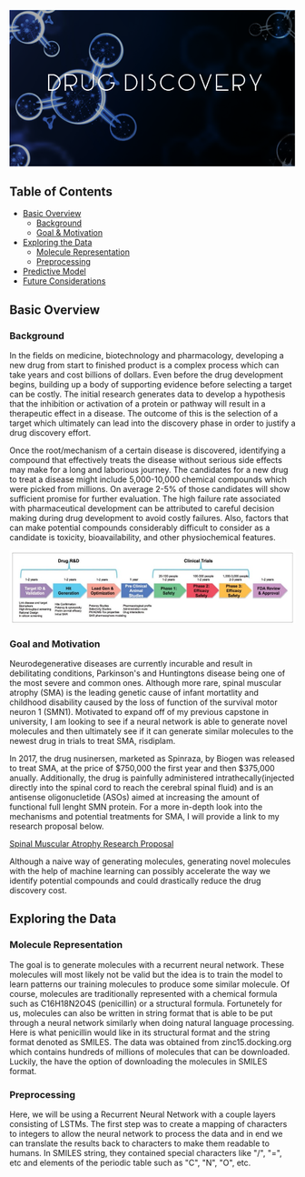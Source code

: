 <p align="center">
  <img src=https://github.com/phamc4/Molecule-Generator/blob/master/images/title.png></img>
 
  ## Table of Contents

- [Basic Overview](#basic-overview)
  - [Background](#background)
  - [Goal & Motivation](#goal-and-motivation)
- [Exploring the Data](#exploring-the-data)
  - [Molecule Representation](#molecule-representation)
  - [Preprocessing](#preprocessing)
- [Predictive Model](#predictive-model)
- [Future Considerations](#future-considerations)



## Basic Overview

### Background
In the fields on medicine, biotechnology and pharmacology, developing a new drug from start to finished product is a complex process which can take years and cost billions of dollars. Even before the drug development begins, building up a body of supporting evidence before selecting a target can be costly. The initial research generates data to develop a hypothesis that the inhibition or activation of a protein or pathway will result in a therapeutic effect in a disease. The outcome of this is the selection of a target which ultimately can lead into the discovery phase in order to justify a drug discovery effort. 

Once the root/mechanism of a certain disease is discovered, identifying a compound that effectively treats the disease without serious side effects may make for a long and laborious journey. The candidates for a new drug to treat a disease might include 5,000-10,000 chemical compounds which were picked from millions. On average 2-5% of those candidates will show sufficient promise for further evaluation. The high failure rate associated with pharmaceutical development can be attributed to careful decision making during drug development to avoid costly failures. Also, factors that can make potential compounds considerably difficult to consider as a candidate is toxicity, bioavailability, and other physiochemical features. 

<p align="center">
  <img src=https://github.com/phamc4/Molecule-Generator/blob/master/images/Drug-discovery-value-chain-1.jpg></img>
  
 ### Goal and Motivation
 
Neurodegenerative diseases are currently incurable and result in debilitating conditions, Parkinson's and Huntingtons disease being one of the most severe and common ones. Although more rare, spinal muscular atrophy (SMA) is the leading genetic cause of infant mortatlity and childhood disability caused by the loss of function of the survival motor neuron 1 (SMN1). Motivated to expand off of my previous capstone in university, I am looking to see if a neural network is able to generate novel molecules and then ultimately see if it can generate similar molecules to the newest drug in trials to treat SMA, risdiplam. 

In 2017, the drug nusinersen, marketed as Spinraza, by Biogen was released to treat SMA, at the price of $750,000 the first year and then $375,000 anually. Additionally, the drug is painfully administered intrathecally(injected directly into the spinal cord to reach the cerebral spinal fluid) and is an antisense oligonucletide (ASOs) aimed at increasing the amount of functional full lenght SMN protein. For a more in-depth look into the mechanisms and potential treatments for SMA, I will provide a link to my research proposal below.

[Spinal Muscular Atrophy Research Proposal](/https://drive.google.com/file/d/1pST7g_NXvMu7DsCHVog7aexyfkU_-Am3/preview')

Although a naive way of generating molecules, generating novel molecules with the help of machine learning can possibly accelerate the way we identify potential compounds and could drastically reduce the drug discovery cost. 


## Exploring the Data

### Molecule Representation

The goal is to generate molecules with a recurrent neural network. These molecules will most likely not be valid but the idea is to train the model to learn patterns our training molecules to produce some similar molecule. Of course, molecules are traditionally represented with a chemical formula such as C16H18N2O4S (penicillin) or a structural formula. Fortunetely for us, molecules can also be written in string format that is able to be put through a neural network similarly when doing natural language processing. Here is what penicillin would like in its structural format and the string format denoted as SMILES. The data was obtained from zinc15.docking.org which contains hundreds of millions of molecules that can be downloaded. Luckily, the have the option of downloading the molecules in SMILES format. 

### Preprocessing

Here, we will be using a Recurrent Neural Network with a couple layers consisting of LSTMs. The first step was to create a mapping of characters to integers to allow the neural network to process the data and in end we can translate the results back to characters to make them readable to humans. In SMILES string, they contained special characters like "/", "=", etc and elements of the periodic table such as "C", "N", "O", etc. 
